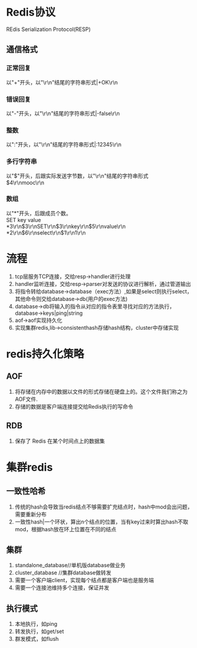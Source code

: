 # Redis协议
REdis Serialization Protocol(RESP)  
## 通信格式
### 正常回复
以"+"开头，以"\r\n"结尾的字符串形式|+OK\r\n    

### 错误回复
以"-"开头，以"\r\n"结尾的字符串形式|-false\r\n    

### 整数
以":"开头，以"\r\n"结尾的字符串形式|:12345\r\n  

### 多行字符串
以"$"开头，后跟实际发送字节数，以"\r\n"结尾的字符串形式    
$4\r\nmooc\r\n
 
### 数组
以"*"开头，后跟成员个数。  
SET key value  
*3\r\n$3\r\nSET\r\n$3\r\nkey\r\n$5\r\nvalue\r\n  
*2\r\n$6\r\nselect\r\n$1\r\n1\r\n


# 流程
1. tcp层服务TCP连接，交给resp->handler进行处理
2. handler监听连接，交给resp->parser对发送的协议进行解析，通过管道输出
3. 将指令转给database->database（exec方法）,如果是select则执行select，其他命令则交给database->db(用户的exec方法)
4. database->db将输入的指令从对应的指令表里寻找对应的方法执行，database->keys|ping|string
5. aof->aof实现持久化
6. 实现集群redis,lib->consistenthash存储hash结构，cluster中存储实现


# redis持久化策略
## AOF
1. 将存储在内存中的数据以文件的形式存储在硬盘上的。这个文件我们称之为AOF文件.
2. 存储的数据是客户端连接提交给Redis执行的写命令
## RDB
1. 保存了 Redis 在某个时间点上的数据集



# 集群redis
## 一致性哈希
1. 传统的hash会导致当redis结点不够需要扩充结点时，hash中mod会出问题，需要重新分布  
2. 一致性hash|一个环状，算出n个结点的位置，当有key过来时算出hash不取mod，根据hash放在环上位置在不同的结点

## 集群
1. standalone_database//单机版database做业务
2. cluster_database //集群database做转发
3. 需要一个客户端client，实现每个结点都是客户端也是服务端
4. 需要一个连接池维持多个连接，保证并发

## 执行模式
1. 本地执行，如ping
2. 转发执行，如get/set
3. 群发模式，如flush


